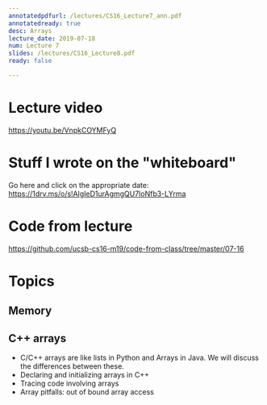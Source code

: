 ```yaml
---
annotatedpdfurl: /lectures/CS16_Lecture7_ann.pdf
annotatedready: true
desc: Arrays
lecture_date: 2019-07-18
num: Lecture 7
slides: /lectures/CS16_Lecture8.pdf
ready: false

---
```


# Lecture video

<https://youtu.be/VnpkCOYMFyQ>

# Stuff I wrote on the "whiteboard"

Go here and click on the appropriate date:
<https://1drv.ms/o/s!AlgIeD1urAgmgQU7loNfb3-LYrma>

# Code from lecture

<https://github.com/ucsb-cs16-m19/code-from-class/tree/master/07-16>

# Topics

## Memory

## C++ arrays
* C/C++ arrays are like lists in Python and Arrays in Java. We will discuss the differences between these.
* Declaring and initializing arrays in C++
* Tracing code involving arrays
* Array pitfalls: out of bound array access

